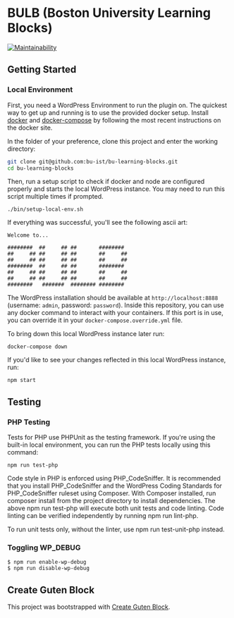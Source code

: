# BULB (Boston University Learning Blocks)

[![Maintainability](https://api.codeclimate.com/v1/badges/b920b4489aa4ded7bd77/maintainability)](https://codeclimate.com/github/bu-ist/bu-learning-blocks/maintainability)

## Getting Started

### Local Environment

First, you need a WordPress Environment to run the plugin on. The quickest way to get up and running is to use the provided docker setup. Install [docker](https://www.docker.com/) and [docker-compose](https://docs.docker.com/compose/) by following the most recent instructions on the docker site.

In the folder of your preference, clone this project and enter the working directory:

```bash
git clone git@github.com:bu-ist/bu-learning-blocks.git
cd bu-learning-blocks
```

Then, run a setup script to check if docker and node are configured properly and starts the local WordPress instance. You may need to run this script multiple times if prompted.

```
./bin/setup-local-env.sh
```

If everything was successful, you'll see the following ascii art:

```
Welcome to...

########  ##     ## ##       ########
##     ## ##     ## ##       ##     ##
##     ## ##     ## ##       ##     ##
########  ##     ## ##       ########
##     ## ##     ## ##       ##     ##
##     ## ##     ## ##       ##     ##
########   #######  ######## ########
```

The WordPress installation should be available at `http://localhost:8888` (username: `admin`, password: `password`).
Inside this repository, you can use any docker command to interact with your containers. If this port is in use, you can override it in your `docker-compose.override.yml` file.

To bring down this local WordPress instance later run:

```
docker-compose down
```

If you'd like to see your changes reflected in this local WordPress instance, run:

```
npm start
```

## Testing

### PHP Testing

Tests for PHP use PHPUnit as the testing framework. If you're using the built-in local environment, you can run the PHP tests locally using this command:

```
npm run test-php
```

Code style in PHP is enforced using PHP_CodeSniffer. It is recommended that you install PHP_CodeSniffer and the WordPress Coding Standards for PHP_CodeSniffer ruleset using Composer. With Composer installed, run composer install from the project directory to install dependencies. The above npm run test-php will execute both unit tests and code linting. Code linting can be verified independently by running npm run lint-php.

To run unit tests only, without the linter, use npm run test-unit-php instead.

### Toggling WP_DEBUG

```
$ npm run enable-wp-debug
$ npm run disable-wp-debug
```

## Create Guten Block

This project was bootstrapped with [Create Guten Block](https://github.com/ahmadawais/create-guten-block).
